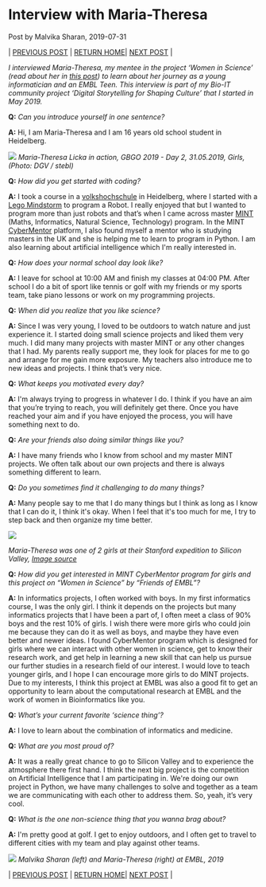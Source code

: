 # Interview with Maria-Theresa

Post by Malvika Sharan, 2019-07-31

| [PREVIOUS POST](./2019-07-30-community_and_collaboration.md) | [RETURN HOME](https://malvikasharan.github.io/EMBL-Teen-2019/)| [NEXT POST](./2019-08-02-OpenAccess_and_reproducibility.md) |

*I interviewed Maria-Theresa, my mentee in the project ‘Women in Science’ (read about her in [this post](./2019-07-17-introduction.md)) to learn about her journey as a young informatician and an EMBL Teen. This interview is part of my Bio-IT community project ‘Digital Storytelling for Shaping Culture’ that I started in May 2019.*


**Q:** *Can you introduce yourself in one sentence?*

**A:** Hi, I am Maria-Theresa and I am 16 years old school student in Heidelberg. 

![](https://cdn.golf.de/publish/diashow/GBGO-2019/tag-2-31052019-girls/w800/19-2920-licka-gbgo-byStebl-960.jpg)
*Maria-Theresa Licka in action, GBGO 2019 - Day 2, 31.05.2019, Girls, (Photo: DGV / stebl)*

**Q:** *How did you get started with coding?*

**A:** I took a course in a [volkshochschule](https://en.wikipedia.org/wiki/Folk_high_school) in Heidelberg, where I started with a [Lego Mindstorm](https://www.lego.com/en-us/mindstorms) to program a Robot. I really enjoyed that but I wanted to program more than just robots and that’s when I came across master [MINT](https://www.komm-mach-mint.de/Komm-mach-MINT) (Maths, Informatics, Natural Science, Technology) program. In the MINT [CyberMentor](https://www.cybermentor.de/) platform, I also found myself a mentor who is studying masters in the UK and she is helping me to learn to program in Python. I am also learning about artificial intelligence which I'm really interested in.

**Q:** *How does your normal school day look like?*

**A:** I leave for school at 10:00 AM and finish my classes at 04:00 PM. After school I do a bit of sport like tennis or golf with my friends or my sports team, take piano lessons or work on my programming projects.

**Q:** *When did you realize that you like science?*

**A:** Since I was very young, I loved to be outdoors to watch nature and just experience it. I started doing small science projects and liked them very much. I did many many projects with master MINT or any other changes that I had. My parents really support me, they look for places for me to go and arrange for me gain more exposure. My teachers also introduce me to new ideas and projects. I think that’s very nice.

**Q:** *What keeps you motivated every day?*

**A:** I'm always trying to progress in whatever I do. I think if you have an aim that you’re trying to reach, you will definitely get there. Once you have reached your aim and if you have enjoyed the process, you will have something next to do. 

**Q:** *Are your friends also doing similar things like you?*

**A:** I have many friends who I know from school and my master MINT projects. We often talk about our own projects and there is always something different to learn. 

**Q:** *Do you sometimes find it challenging to do many things?*

**A:** Many people say to me that I do many things but I think as long as I know that I can do it, I think it's okay. When I feel that it's too much for me, I try to step back and then organize my time better.

![](https://master-mint.de/wp-content/uploads/2019/04/USA_2018_06.jpg)

*Maria-Theresa was one of 2 girls at their Stanford expedition to Silicon Valley, [Image source](https://master-mint.de/usa-2018)*

**Q:** *How did you get interested in MINT CyberMentor program for girls and this project on “Women in Science” by “Friends of EMBL”?*

**A:** In informatics projects, I often worked with boys. In my first informatics course, I was the only girl. I think it depends on the projects but many informatics projects that I have been a part of, I often meet a class of 90% boys and the rest 10% of girls. I wish there were more girls who could join me because they can do it as well as boys, and maybe they have even better and newer ideas. I found CyberMentor program which is designed for girls where we can interact with other women in science, get to know their research work, and get help in learning a new skill that can help us pursue our further studies in a research field of our interest. I would love to teach younger girls, and I hope I can encourage more girls to do MINT projects. Due to my interests, I think this project at EMBL was also a good fit to get an opportunity to learn about the computational research at EMBL and the work of women in Bioinformatics like you. 

**Q:** *What’s your current favorite ‘science thing’?*

**A:** I love to learn about the combination of informatics and medicine.

**Q:** *What are you most proud of?*

**A:** It was a really great chance to go to Silicon Valley and to experience the atmosphere there first hand. I think the next big project is the competition on Artificial Intelligence that I am participating in. We're doing our own project in Python, we have many challenges to solve and together as a team we are communicating with each other to address them. So, yeah, it’s very cool.

**Q:** *What is the one non-science thing that you wanna brag about?*

**A:** I'm pretty good at golf. I get to enjoy outdoors, and I often get to travel to different cities with my team and play against other teams.

![](https://github.com/MatheLi/Matheli/blob/master/images/embl_wis.jpg?raw=true)
*Malvika Sharan (left) and Maria-Theresa (right) at EMBL, 2019*

| [PREVIOUS POST](./2019-07-30-community_and_collaboration.md) | [RETURN HOME](https://malvikasharan.github.io/EMBL-Teen-2019/)| [NEXT POST](./2019-08-02-OpenAccess_and_reproducibility.md) |
